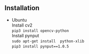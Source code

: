 ## Installation
 - Ubuntu  
Install cv2  
`pip3 install opencv-python`  
Install pynput  
`sudo apt-get install  python-xlib`  
`pip3 install pynput==1.0.5`  
